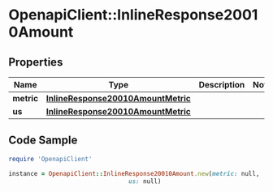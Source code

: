# OpenapiClient::InlineResponse20010Amount

## Properties

Name | Type | Description | Notes
------------ | ------------- | ------------- | -------------
**metric** | [**InlineResponse20010AmountMetric**](InlineResponse20010AmountMetric.md) |  | 
**us** | [**InlineResponse20010AmountMetric**](InlineResponse20010AmountMetric.md) |  | 

## Code Sample

```ruby
require 'OpenapiClient'

instance = OpenapiClient::InlineResponse20010Amount.new(metric: null,
                                 us: null)
```


